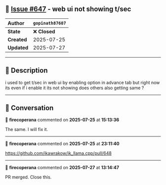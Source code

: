 ## 📌 [Issue #647](https://github.com/ikawrakow/ik_llama.cpp/issues/647) - web ui not showing t/sec

| **Author** | `gopinath87607` |
| :--- | :--- |
| **State** | ❌ **Closed** |
| **Created** | 2025-07-25 |
| **Updated** | 2025-07-27 |

---

## 📄 Description

i used to get t/sec in web ui by enabling option in advance tab but right now its even if i enable it its not showing does others also getting same ?

---

## 💬 Conversation

👤 **firecoperana** commented on **2025-07-25** at **15:13:36**

The same. I will fix it.

---

👤 **firecoperana** commented on **2025-07-25** at **23:11:40**

https://github.com/ikawrakow/ik_llama.cpp/pull/648

---

👤 **firecoperana** commented on **2025-07-27** at **13:14:47**

PR merged. Close this.